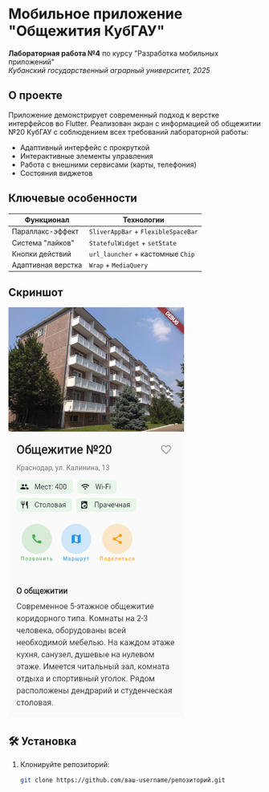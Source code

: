 # Мобильное приложение "Общежития КубГАУ"

**Лабораторная работа №4** по курсу "Разработка мобильных приложений"  
*Кубанский государственный аграрный университет, 2025*

## О проекте
Приложение демонстрирует современный подход к верстке интерфейсов во Flutter. Реализован экран с информацией об общежитии №20 КубГАУ с соблюдением всех требований лабораторной работы:

- Адаптивный интерфейс с прокруткой
- Интерактивные элементы управления
- Работа с внешними сервисами (карты, телефония)
- Состояния виджетов

## Ключевые особенности
| Функционал               | Технологии                          |
|--------------------------|-------------------------------------|
| Параллакс-эффект         | `SliverAppBar` + `FlexibleSpaceBar` |
| Система "лайков"         | `StatefulWidget` + `setState`       |
| Кнопки действий          | `url_launcher` + кастомные `Chip`   |
| Адаптивная верстка       | `Wrap` + `MediaQuery`               |

## Скриншот 
![Главный экран](screenshots/lab4.png)

## 🛠 Установка
1. Клонируйте репозиторий:
   ```bash
   git clone https://github.com/ваш-username/репозиторий.git